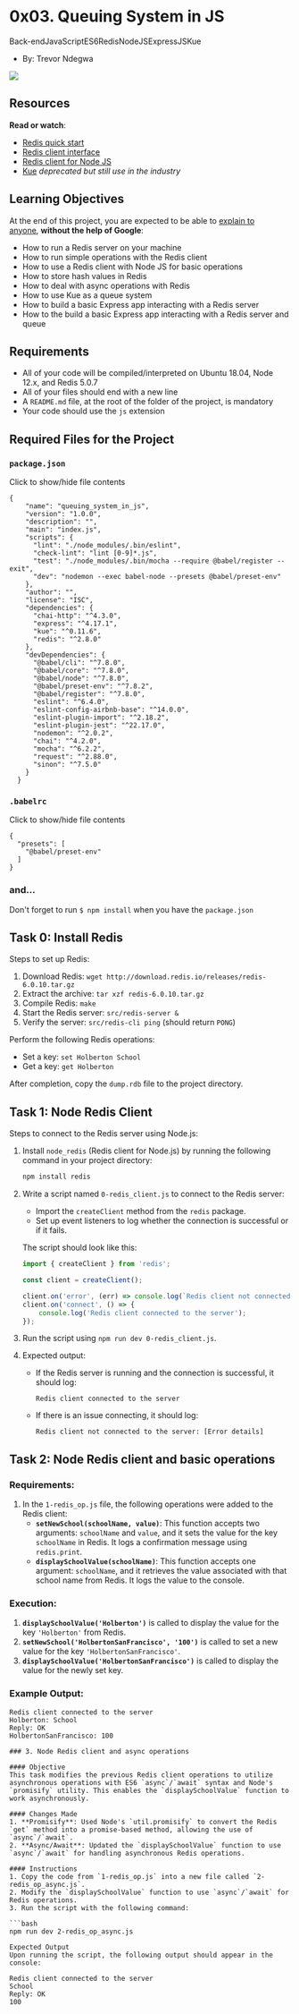 0x03. Queuing System in JS
==========================

Back-endJavaScriptES6RedisNodeJSExpressJSKue

-   By: Trevor Ndegwa

![](https://s3.amazonaws.com/alx-intranet.hbtn.io/uploads/medias/2020/1/1486e02a78cdf7b4557c.png?X-Amz-Algorithm=AWS4-HMAC-SHA256&X-Amz-Credential=AKIARDDGGGOUSBVO6H7D%2F20220815%2Fus-east-1%2Fs3%2Faws4_request&X-Amz-Date=20220815T195509Z&X-Amz-Expires=86400&X-Amz-SignedHeaders=host&X-Amz-Signature=35ec3a36d25c73a134fb0de3065010e6c5f93cba917db5eebd0ee999f3a10511)

Resources
---------

**Read or watch**:

-   [Redis quick start](https://alx-intranet.hbtn.io/rltoken/8xeApIhnxgFZkgn54BiIeA "Redis quick start")
-   [Redis client interface](https://alx-intranet.hbtn.io/rltoken/1rq3ral-3C5O1t67dbGcWg "Redis client interface")
-   [Redis client for Node JS](https://alx-intranet.hbtn.io/rltoken/mRftfl67BrNvl-RM5JQfUA "Redis client for Node JS")
-   [Kue](https://alx-intranet.hbtn.io/rltoken/yTC3Ci2IV2US24xJsBfMgQ "Kue") *deprecated but still use in the industry*

Learning Objectives
-------------------

At the end of this project, you are expected to be able to [explain to anyone](https://alx-intranet.hbtn.io/rltoken/7yh7c3Zyy1RyUsdwlfsyDg "explain to anyone"), **without the help of Google**:

-   How to run a Redis server on your machine
-   How to run simple operations with the Redis client
-   How to use a Redis client with Node JS for basic operations
-   How to store hash values in Redis
-   How to deal with async operations with Redis
-   How to use Kue as a queue system
-   How to build a basic Express app interacting with a Redis server
-   How to the build a basic Express app interacting with a Redis server and queue

Requirements
------------

-   All of your code will be compiled/interpreted on Ubuntu 18.04, Node 12.x, and Redis 5.0.7
-   All of your files should end with a new line
-   A `README.md` file, at the root of the folder of the project, is mandatory
-   Your code should use the `js` extension

Required Files for the Project
------------------------------

### `package.json`

Click to show/hide file contents

```
{
    "name": "queuing_system_in_js",
    "version": "1.0.0",
    "description": "",
    "main": "index.js",
    "scripts": {
      "lint": "./node_modules/.bin/eslint",
      "check-lint": "lint [0-9]*.js",
      "test": "./node_modules/.bin/mocha --require @babel/register --exit",
      "dev": "nodemon --exec babel-node --presets @babel/preset-env"
    },
    "author": "",
    "license": "ISC",
    "dependencies": {
      "chai-http": "^4.3.0",
      "express": "^4.17.1",
      "kue": "^0.11.6",
      "redis": "^2.8.0"
    },
    "devDependencies": {
      "@babel/cli": "^7.8.0",
      "@babel/core": "^7.8.0",
      "@babel/node": "^7.8.0",
      "@babel/preset-env": "^7.8.2",
      "@babel/register": "^7.8.0",
      "eslint": "^6.4.0",
      "eslint-config-airbnb-base": "^14.0.0",
      "eslint-plugin-import": "^2.18.2",
      "eslint-plugin-jest": "^22.17.0",
      "nodemon": "^2.0.2",
      "chai": "^4.2.0",
      "mocha": "^6.2.2",
      "request": "^2.88.0",
      "sinon": "^7.5.0"
    }
  }
```

### `.babelrc`

Click to show/hide file contents

```
{
  "presets": [
    "@babel/preset-env"
  ]
}
```

### and...

Don't forget to run `$ npm install` when you have the `package.json`

## Task 0: Install Redis

Steps to set up Redis:
1. Download Redis: `wget http://download.redis.io/releases/redis-6.0.10.tar.gz`
2. Extract the archive: `tar xzf redis-6.0.10.tar.gz`
3. Compile Redis: `make`
4. Start the Redis server: `src/redis-server &`
5. Verify the server: `src/redis-cli ping` (should return `PONG`)

Perform the following Redis operations:
- Set a key: `set Holberton School`
- Get a key: `get Holberton`

After completion, copy the `dump.rdb` file to the project directory.

## Task 1: Node Redis Client

Steps to connect to the Redis server using Node.js:

1. Install `node_redis` (Redis client for Node.js) by running the following command in your project directory:
   ```bash
   npm install redis
   ```

2. Write a script named `0-redis_client.js` to connect to the Redis server:
   - Import the `createClient` method from the `redis` package.
   - Set up event listeners to log whether the connection is successful or if it fails.

   The script should look like this:

   ```javascript
   import { createClient } from 'redis';

   const client = createClient();

   client.on('error', (err) => console.log(`Redis client not connected to the server: ${err}`));
   client.on('connect', () => {
       console.log('Redis client connected to the server');
   });
   ```

3. Run the script using `npm run dev 0-redis_client.js`.

4. Expected output:
   - If the Redis server is running and the connection is successful, it should log:
     ```
     Redis client connected to the server
     ```
   - If there is an issue connecting, it should log:
     ```
     Redis client not connected to the server: [Error details]
     ```

## Task 2: Node Redis client and basic operations

### Requirements:
1. In the `1-redis_op.js` file, the following operations were added to the Redis client:
   - **`setNewSchool(schoolName, value)`**: This function accepts two arguments: `schoolName` and `value`, and it sets the value for the key `schoolName` in Redis. It logs a confirmation message using `redis.print`.
   - **`displaySchoolValue(schoolName)`**: This function accepts one argument: `schoolName`, and it retrieves the value associated with that school name from Redis. It logs the value to the console.

### Execution:
1. **`displaySchoolValue('Holberton')`** is called to display the value for the key `'Holberton'` from Redis.
2. **`setNewSchool('HolbertonSanFrancisco', '100')`** is called to set a new value for the key `'HolbertonSanFrancisco'`.
3. **`displaySchoolValue('HolbertonSanFrancisco')`** is called to display the value for the newly set key.

### Example Output:
```
Redis client connected to the server
Holberton: School
Reply: OK
HolbertonSanFrancisco: 100

### 3. Node Redis client and async operations

#### Objective
This task modifies the previous Redis client operations to utilize asynchronous operations with ES6 `async`/`await` syntax and Node's `promisify` utility. This enables the `displaySchoolValue` function to work asynchronously.

#### Changes Made
1. **Promisify**: Used Node's `util.promisify` to convert the Redis `get` method into a promise-based method, allowing the use of `async`/`await`.
2. **Async/Await**: Updated the `displaySchoolValue` function to use `async`/`await` for handling asynchronous Redis operations.
   
#### Instructions
1. Copy the code from `1-redis_op.js` into a new file called `2-redis_op_async.js`.
2. Modify the `displaySchoolValue` function to use `async`/`await` for Redis operations.
3. Run the script with the following command:

```bash
npm run dev 2-redis_op_async.js

Expected Output
Upon running the script, the following output should appear in the console:

Redis client connected to the server
School
Reply: OK
100
